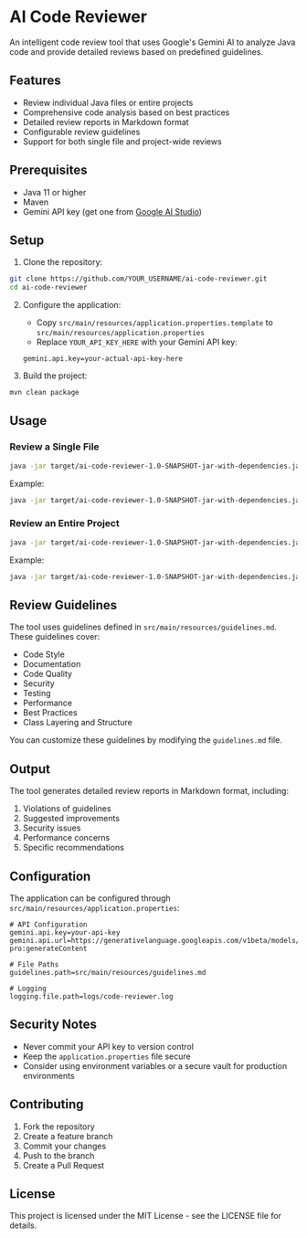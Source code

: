 # AI Code Reviewer

An intelligent code review tool that uses Google's Gemini AI to analyze Java code and provide detailed reviews based on predefined guidelines.

## Features

- Review individual Java files or entire projects
- Comprehensive code analysis based on best practices
- Detailed review reports in Markdown format
- Configurable review guidelines
- Support for both single file and project-wide reviews

## Prerequisites

- Java 11 or higher
- Maven
- Gemini API key (get one from [Google AI Studio](https://makersuite.google.com/app/apikey))

## Setup

1. Clone the repository:
```bash
git clone https://github.com/YOUR_USERNAME/ai-code-reviewer.git
cd ai-code-reviewer
```

2. Configure the application:
   - Copy `src/main/resources/application.properties.template` to `src/main/resources/application.properties`
   - Replace `YOUR_API_KEY_HERE` with your Gemini API key:
   ```properties
   gemini.api.key=your-actual-api-key-here
   ```

3. Build the project:
```bash
mvn clean package
```

## Usage

### Review a Single File

```bash
java -jar target/ai-code-reviewer-1.0-SNAPSHOT-jar-with-dependencies.jar <source-file> <output-file>
```

Example:
```bash
java -jar target/ai-code-reviewer-1.0-SNAPSHOT-jar-with-dependencies.jar src/main/java/com/example/MyClass.java review-output.md
```

### Review an Entire Project

```bash
java -jar target/ai-code-reviewer-1.0-SNAPSHOT-jar-with-dependencies.jar --project <project-path> <output-dir>
```

Example:
```bash
java -jar target/ai-code-reviewer-1.0-SNAPSHOT-jar-with-dependencies.jar --project /path/to/your/project reviews/
```

## Review Guidelines

The tool uses guidelines defined in `src/main/resources/guidelines.md`. These guidelines cover:

- Code Style
- Documentation
- Code Quality
- Security
- Testing
- Performance
- Best Practices
- Class Layering and Structure

You can customize these guidelines by modifying the `guidelines.md` file.

## Output

The tool generates detailed review reports in Markdown format, including:

1. Violations of guidelines
2. Suggested improvements
3. Security issues
4. Performance concerns
5. Specific recommendations

## Configuration

The application can be configured through `src/main/resources/application.properties`:

```properties
# API Configuration
gemini.api.key=your-api-key
gemini.api.url=https://generativelanguage.googleapis.com/v1beta/models/gemini-pro:generateContent

# File Paths
guidelines.path=src/main/resources/guidelines.md

# Logging
logging.file.path=logs/code-reviewer.log
```

## Security Notes

- Never commit your API key to version control
- Keep the `application.properties` file secure
- Consider using environment variables or a secure vault for production environments

## Contributing

1. Fork the repository
2. Create a feature branch
3. Commit your changes
4. Push to the branch
5. Create a Pull Request

## License

This project is licensed under the MIT License - see the LICENSE file for details. 